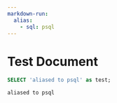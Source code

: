 ```yaml
---
markdown-run:
  alias:
    - sql: psql
---
```


# Test Document

```sql
SELECT 'aliased to psql' as test;
```

```RESULT
aliased to psql
```
